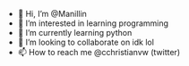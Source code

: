 - 👋 Hi, I’m @Manillin
- 👀 I’m interested in learning programming 
- 🌱 I’m currently learning python
- 💞️ I’m looking to collaborate on idk lol
- 📫 How to reach me @cchristianvw (twitter)

<!---
Manillin/Manillin is a ✨ special ✨ repository because its `README.md` (this file) appears on your GitHub profile.
You can click the Preview link to take a look at your changes.
--->
